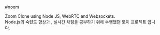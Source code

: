 #noom 

Zoom Clone using Node JS, WebRTC and Websockets.
<br>
Node.js의 숙련도 향상과 , 실시간 채팅을 공부하기 위해 수행했던 토이 프로젝트 입니다.
